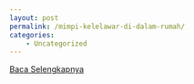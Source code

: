 ```yaml
---
layout: post
permalink: /mimpi-kelelawar-di-dalam-rumah/
categories:
    - Uncategorized
---
```


[Baca Selengkapnya](/06)
